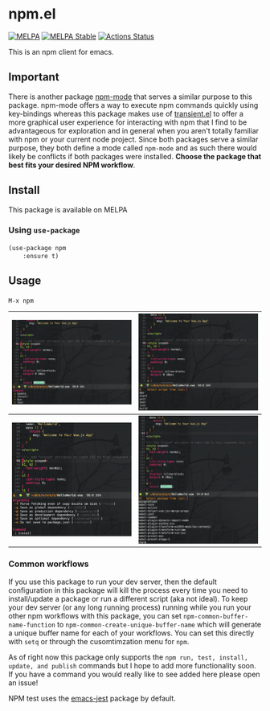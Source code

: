 # npm.el
[![MELPA](https://melpa.org/packages/npm-badge.svg)](https://melpa.org/#/npm)
[![MELPA Stable](https://stable.melpa.org/packages/npm-badge.svg)](https://stable.melpa.org/#/npm)
[![Actions Status](https://github.com/shaneikennedy/npm.el/workflows/check/badge.svg)](https://github.com/shaneikennedy/npm.el/actions)


This is an npm client for emacs.

## Important
There is another package [npm-mode](https://github.com/mojochao/npm-mode) that serves a similar purpose to this package. npm-mode offers a way to execute npm commands quickly using key-bindings whereas this package makes use of [transient.el](https://github.com/magit/transient) to offer a more graphical user experience for interacting with npm that I find to be advantageous for exploration and in general when you aren't totally familiar with npm or your current node project. Since both packages serve a similar purpose, they both define a mode called `npm-mode` and as such there would likely be conflicts if both packages were installed. **Choose the package that best fits your desired NPM workflow**.

## Install
This package is available on MELPA

### Using `use-package`

``` emacs-lisp
(use-package npm
    :ensure t)
```

## Usage
`M-x npm`

|![Startup screen for npm](assets/npm-startup.png "NPM startup")        | ![Run screen for npm](assets/npm-run.png "NPM run") |
:----------------------------------------------------------------------:|:-------------:
![Install screen for npm](assets/npm-install.png "NPM install")         | ![Update screen for npm](assets/npm-update.png "NPM update")


### Common workflows

If you use this package to run your dev server, then the default configuration in this package will kill the process every time you need to install/update a package or run a different script (aka not ideal). To keep your dev server (or any long running process) running while you run your other npm workflows with this package, you can set `npm-common-buffer-name-function` to `npm-common-create-unique-buffer-name` which will generate a unique buffer name for each of your workflows. You can set this directly with `setq` or through the cusomtimzation menu for `npm`.


As of right now this package only supports the `npm run, test, install, update, and publish` commands but I hope to add more functionality soon. If you have a command you would really like to see added here please open an issue!

NPM test uses the [emacs-jest](https://github.com/Emiller88/emacs-jest/tree/4c6ddd3304e199211f0fbdc8a5b83ccbfe1f7fcc) package by default.

